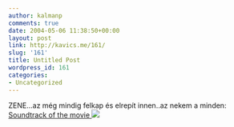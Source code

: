 ```yaml
---
author: kalmanp
comments: true
date: 2004-05-06 11:38:50+00:00
layout: post
link: http://kavics.me/161/
slug: '161'
title: Untitled Post
wordpress_id: 161
categories:
- Uncategorized
---
```


ZENE...az még mindig felkap és elrepít innen..az nekem a minden: [Soundtrack of the movie ![](http://kavics.freeblog.hu/Files/pi.bmp)](http://www.moviemusic.com/CD/pi.html)  

